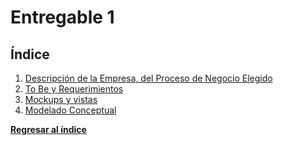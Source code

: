 # Entregable 1
## Índice
1. [Descripción de la Empresa, del Proceso de Negocio Elegido](entregable%201-1.md)
2. [To Be y Requerimientos](entregable%201-2.md)
3. [Mockups y vistas](entregable%201-3.md)
4. [Modelado Conceptual](entregable%201-4.md)

**[Regresar al índice](../README.md)**
